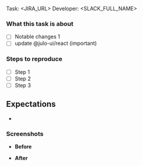 Task: <JIRA_URL>
Developer: <SLACK_FULL_NAME>

### What this task is about

- [ ] Notable changes 1
- [ ] update @julo-ui/react (important)

<!-- Use this section, if it's a bug -->
<!-- You can remove it, if you don't need this section -->

### Steps to reproduce

- [ ] Step 1
- [ ] Step 2
- [ ] Step 3

<!-- Use this section, if it's a bug and you need to tell the xpectation behaviour -->
<!-- You can remove it, if you don't need this section -->

## Expectations

- <PLACEHOLDER>

<!-- Use this section if it's necessary -->
<!-- You can remove it, if you don't need this section -->

### Screenshots

- **Before**

- **After**
